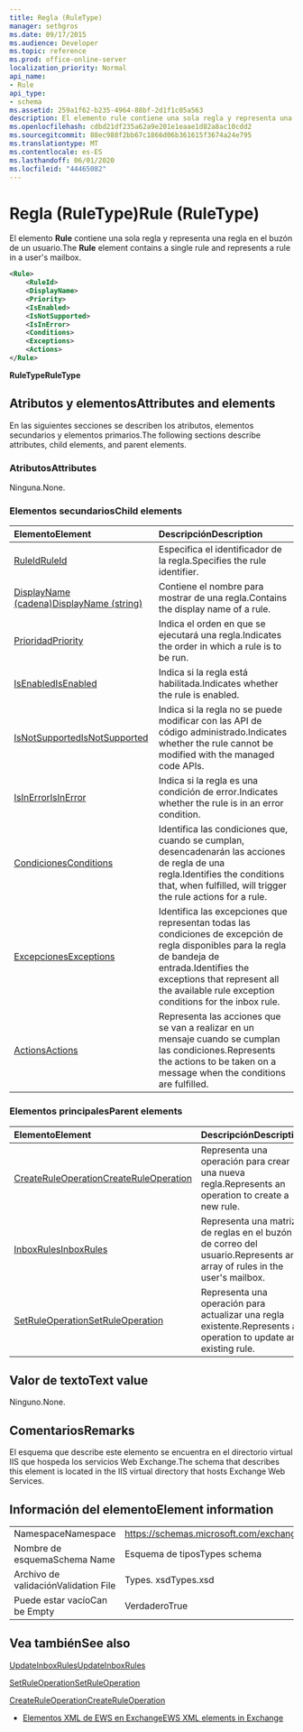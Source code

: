 ```yaml
---
title: Regla (RuleType)
manager: sethgros
ms.date: 09/17/2015
ms.audience: Developer
ms.topic: reference
ms.prod: office-online-server
localization_priority: Normal
api_name:
- Rule
api_type:
- schema
ms.assetid: 259a1f62-b235-4964-88bf-2d1f1c05a563
description: El elemento rule contiene una sola regla y representa una regla en el buzón de un usuario.
ms.openlocfilehash: cdbd21df235a62a9e201e1eaae1d82a8ac10cdd2
ms.sourcegitcommit: 88ec988f2bb67c1866d06b361615f3674a24e795
ms.translationtype: MT
ms.contentlocale: es-ES
ms.lasthandoff: 06/01/2020
ms.locfileid: "44465082"
---
```

# <a name="rule-ruletype"></a><span data-ttu-id="3d716-103">Regla (RuleType)</span><span class="sxs-lookup"><span data-stu-id="3d716-103">Rule (RuleType)</span></span>

<span data-ttu-id="3d716-104">El elemento **Rule** contiene una sola regla y representa una regla en el buzón de un usuario.</span><span class="sxs-lookup"><span data-stu-id="3d716-104">The **Rule** element contains a single rule and represents a rule in a user's mailbox.</span></span> 
  
```XML
<Rule>
    <RuleId>
    <DisplayName>
    <Priority>
    <IsEnabled>
    <IsNotSupported>
    <IsInError>
    <Conditions>
    <Exceptions>
    <Actions>
</Rule>
```

 <span data-ttu-id="3d716-105">**RuleType**</span><span class="sxs-lookup"><span data-stu-id="3d716-105">**RuleType**</span></span>
## <a name="attributes-and-elements"></a><span data-ttu-id="3d716-106">Atributos y elementos</span><span class="sxs-lookup"><span data-stu-id="3d716-106">Attributes and elements</span></span>

<span data-ttu-id="3d716-107">En las siguientes secciones se describen los atributos, elementos secundarios y elementos primarios.</span><span class="sxs-lookup"><span data-stu-id="3d716-107">The following sections describe attributes, child elements, and parent elements.</span></span>
  
### <a name="attributes"></a><span data-ttu-id="3d716-108">Atributos</span><span class="sxs-lookup"><span data-stu-id="3d716-108">Attributes</span></span>

<span data-ttu-id="3d716-109">Ninguna.</span><span class="sxs-lookup"><span data-stu-id="3d716-109">None.</span></span>
  
### <a name="child-elements"></a><span data-ttu-id="3d716-110">Elementos secundarios</span><span class="sxs-lookup"><span data-stu-id="3d716-110">Child elements</span></span>

|<span data-ttu-id="3d716-111">**Elemento**</span><span class="sxs-lookup"><span data-stu-id="3d716-111">**Element**</span></span>|<span data-ttu-id="3d716-112">**Descripción**</span><span class="sxs-lookup"><span data-stu-id="3d716-112">**Description**</span></span>|
|:-----|:-----|
|[<span data-ttu-id="3d716-113">RuleId</span><span class="sxs-lookup"><span data-stu-id="3d716-113">RuleId</span></span>](ruleid.md) <br/> |<span data-ttu-id="3d716-114">Especifica el identificador de la regla.</span><span class="sxs-lookup"><span data-stu-id="3d716-114">Specifies the rule identifier.</span></span>  <br/> |
|[<span data-ttu-id="3d716-115">DisplayName (cadena)</span><span class="sxs-lookup"><span data-stu-id="3d716-115">DisplayName (string)</span></span>](displayname-string.md) <br/> |<span data-ttu-id="3d716-116">Contiene el nombre para mostrar de una regla.</span><span class="sxs-lookup"><span data-stu-id="3d716-116">Contains the display name of a rule.</span></span>  <br/> |
|[<span data-ttu-id="3d716-117">Prioridad</span><span class="sxs-lookup"><span data-stu-id="3d716-117">Priority</span></span>](priority.md) <br/> |<span data-ttu-id="3d716-118">Indica el orden en que se ejecutará una regla.</span><span class="sxs-lookup"><span data-stu-id="3d716-118">Indicates the order in which a rule is to be run.</span></span>  <br/> |
|[<span data-ttu-id="3d716-119">IsEnabled</span><span class="sxs-lookup"><span data-stu-id="3d716-119">IsEnabled</span></span>](isenabled.md) <br/> |<span data-ttu-id="3d716-120">Indica si la regla está habilitada.</span><span class="sxs-lookup"><span data-stu-id="3d716-120">Indicates whether the rule is enabled.</span></span>  <br/> |
|[<span data-ttu-id="3d716-121">IsNotSupported</span><span class="sxs-lookup"><span data-stu-id="3d716-121">IsNotSupported</span></span>](isnotsupported.md) <br/> |<span data-ttu-id="3d716-122">Indica si la regla no se puede modificar con las API de código administrado.</span><span class="sxs-lookup"><span data-stu-id="3d716-122">Indicates whether the rule cannot be modified with the managed code APIs.</span></span>  <br/> |
|[<span data-ttu-id="3d716-123">IsInError</span><span class="sxs-lookup"><span data-stu-id="3d716-123">IsInError</span></span>](isinerror.md) <br/> |<span data-ttu-id="3d716-124">Indica si la regla es una condición de error.</span><span class="sxs-lookup"><span data-stu-id="3d716-124">Indicates whether the rule is in an error condition.</span></span>  <br/> |
|[<span data-ttu-id="3d716-125">Condiciones</span><span class="sxs-lookup"><span data-stu-id="3d716-125">Conditions</span></span>](conditions.md) <br/> |<span data-ttu-id="3d716-126">Identifica las condiciones que, cuando se cumplan, desencadenarán las acciones de regla de una regla.</span><span class="sxs-lookup"><span data-stu-id="3d716-126">Identifies the conditions that, when fulfilled, will trigger the rule actions for a rule.</span></span>  <br/> |
|[<span data-ttu-id="3d716-127">Excepciones</span><span class="sxs-lookup"><span data-stu-id="3d716-127">Exceptions</span></span>](exceptions.md) <br/> |<span data-ttu-id="3d716-128">Identifica las excepciones que representan todas las condiciones de excepción de regla disponibles para la regla de bandeja de entrada.</span><span class="sxs-lookup"><span data-stu-id="3d716-128">Identifies the exceptions that represent all the available rule exception conditions for the inbox rule.</span></span>  <br/> |
|[<span data-ttu-id="3d716-129">Actions</span><span class="sxs-lookup"><span data-stu-id="3d716-129">Actions</span></span>](actions.md) <br/> |<span data-ttu-id="3d716-130">Representa las acciones que se van a realizar en un mensaje cuando se cumplan las condiciones.</span><span class="sxs-lookup"><span data-stu-id="3d716-130">Represents the actions to be taken on a message when the conditions are fulfilled.</span></span>  <br/> |
   
### <a name="parent-elements"></a><span data-ttu-id="3d716-131">Elementos principales</span><span class="sxs-lookup"><span data-stu-id="3d716-131">Parent elements</span></span>

|<span data-ttu-id="3d716-132">**Elemento**</span><span class="sxs-lookup"><span data-stu-id="3d716-132">**Element**</span></span>|<span data-ttu-id="3d716-133">**Descripción**</span><span class="sxs-lookup"><span data-stu-id="3d716-133">**Description**</span></span>|
|:-----|:-----|
|[<span data-ttu-id="3d716-134">CreateRuleOperation</span><span class="sxs-lookup"><span data-stu-id="3d716-134">CreateRuleOperation</span></span>](createruleoperation.md) <br/> |<span data-ttu-id="3d716-135">Representa una operación para crear una nueva regla.</span><span class="sxs-lookup"><span data-stu-id="3d716-135">Represents an operation to create a new rule.</span></span>  <br/> |
|[<span data-ttu-id="3d716-136">InboxRules</span><span class="sxs-lookup"><span data-stu-id="3d716-136">InboxRules</span></span>](inboxrules.md) <br/> |<span data-ttu-id="3d716-137">Representa una matriz de reglas en el buzón de correo del usuario.</span><span class="sxs-lookup"><span data-stu-id="3d716-137">Represents an array of rules in the user's mailbox.</span></span>  <br/> |
|[<span data-ttu-id="3d716-138">SetRuleOperation</span><span class="sxs-lookup"><span data-stu-id="3d716-138">SetRuleOperation</span></span>](setruleoperation.md) <br/> |<span data-ttu-id="3d716-139">Representa una operación para actualizar una regla existente.</span><span class="sxs-lookup"><span data-stu-id="3d716-139">Represents an operation to update an existing rule.</span></span>  <br/> |
   
## <a name="text-value"></a><span data-ttu-id="3d716-140">Valor de texto</span><span class="sxs-lookup"><span data-stu-id="3d716-140">Text value</span></span>

<span data-ttu-id="3d716-141">Ninguno.</span><span class="sxs-lookup"><span data-stu-id="3d716-141">None.</span></span>
  
## <a name="remarks"></a><span data-ttu-id="3d716-142">Comentarios</span><span class="sxs-lookup"><span data-stu-id="3d716-142">Remarks</span></span>

<span data-ttu-id="3d716-143">El esquema que describe este elemento se encuentra en el directorio virtual IIS que hospeda los servicios Web Exchange.</span><span class="sxs-lookup"><span data-stu-id="3d716-143">The schema that describes this element is located in the IIS virtual directory that hosts Exchange Web Services.</span></span>
  
## <a name="element-information"></a><span data-ttu-id="3d716-144">Información del elemento</span><span class="sxs-lookup"><span data-stu-id="3d716-144">Element information</span></span>

|||
|:-----|:-----|
|<span data-ttu-id="3d716-145">Namespace</span><span class="sxs-lookup"><span data-stu-id="3d716-145">Namespace</span></span>  <br/> |https://schemas.microsoft.com/exchange/services/2006/types  <br/> |
|<span data-ttu-id="3d716-146">Nombre de esquema</span><span class="sxs-lookup"><span data-stu-id="3d716-146">Schema Name</span></span>  <br/> |<span data-ttu-id="3d716-147">Esquema de tipos</span><span class="sxs-lookup"><span data-stu-id="3d716-147">Types schema</span></span>  <br/> |
|<span data-ttu-id="3d716-148">Archivo de validación</span><span class="sxs-lookup"><span data-stu-id="3d716-148">Validation File</span></span>  <br/> |<span data-ttu-id="3d716-149">Types. xsd</span><span class="sxs-lookup"><span data-stu-id="3d716-149">Types.xsd</span></span>  <br/> |
|<span data-ttu-id="3d716-150">Puede estar vacío</span><span class="sxs-lookup"><span data-stu-id="3d716-150">Can be Empty</span></span>  <br/> |<span data-ttu-id="3d716-151">Verdadero</span><span class="sxs-lookup"><span data-stu-id="3d716-151">True</span></span>  <br/> |
   
## <a name="see-also"></a><span data-ttu-id="3d716-152">Vea también</span><span class="sxs-lookup"><span data-stu-id="3d716-152">See also</span></span>



[<span data-ttu-id="3d716-153">UpdateInboxRules</span><span class="sxs-lookup"><span data-stu-id="3d716-153">UpdateInboxRules</span></span>](updateinboxrules.md)
  
[<span data-ttu-id="3d716-154">SetRuleOperation</span><span class="sxs-lookup"><span data-stu-id="3d716-154">SetRuleOperation</span></span>](setruleoperation.md)
  
[<span data-ttu-id="3d716-155">CreateRuleOperation</span><span class="sxs-lookup"><span data-stu-id="3d716-155">CreateRuleOperation</span></span>](createruleoperation.md)


- [<span data-ttu-id="3d716-156">Elementos XML de EWS en Exchange</span><span class="sxs-lookup"><span data-stu-id="3d716-156">EWS XML elements in Exchange</span></span>](ews-xml-elements-in-exchange.md)

